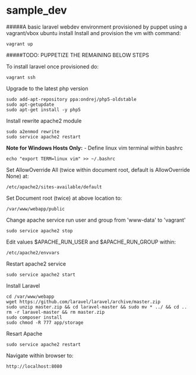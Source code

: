 # sample_dev

#####A basic laravel webdev environment provisioned by puppet using a vagrant/vbox ubuntu install
Install and provision the vm with command:

`vagrant up`

#####TODO: PUPPETIZE THE REMAINING BELOW STEPS

To install laravel once provisioned do:

`vagrant ssh`

Upgrade to the latest php version
```
sudo add-apt-repository ppa:ondrej/php5-oldstable
sudo apt-getupdate
sudo apt-get install -y php5
```

Install rewrite apache2 module
```
sudo a2enmod rewrite
sudo service apache2 restart
```

**Note for Windows Hosts Only:** - Define linux vim terminal within bashrc

`echo "export TERM=linux vim" >> ~/.bashrc`

Set AllowOverride All (twice within document root, default is AllowOverride None) at:

`/etc/apache2/sites-available/default`

Set Document root (twice) at above location to:

`/var/www/webapp/public`

Change apache service run user and group from 'www-data' to 'vagrant'

`sudo service apache2 stop`

Edit values $APACHE_RUN_USER and $APACHE_RUN_GROUP within:

`/etc/apache2/envvars`

Restart apache2 service

`sudo service apache2 start`

Install Laravel
```
cd /var/www/webapp
wget https://github.com/laravel/laravel/archive/master.zip
sudo unzip master.zip && cd laravel-master && sudo mv * ../ && cd ..
rm -r laravel-master && rm master.zip
sudo composer install
sudo chmod -R 777 app/storage
```
Resart Apache

`sudo service apache2 restart`

Navigate within browser to:

`http://localhost:8080`

